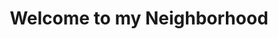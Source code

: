 ---
pid: WS57
title: Welcome to my Neighborhood
location_transcription: All Neighborhoods 3rd & Spring garden for NL
zipcode: '19123'
outside_phl: 
neighborhood: Northern Liberties,Loft District
age: '47'
age_range: 40-49
instagram: 
image_file_name: WS_57.jpg
proposal_transcription: Entrances to different neighborhoods detailing their individual
  histories
topic: Neighborhoods
topic_summary: '0'
type: Gateway
keywords_other: 
credit: Iva Kelman
image_labels: 
twitter: 
facebook: 
permalink: "/monuments/ws57/"
layout: item-page
---